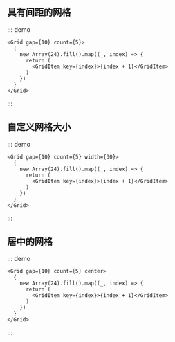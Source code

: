 
## 具有间距的网格

::: demo

```tsx
<Grid gap={10} count={5}>
  {
    new Array(24).fill().map((_, index) => {
      return (
        <GridItem key={index}>{index + 1}</GridItem>
      )
    })
  }
</Grid>
```
:::


## 自定义网格大小

::: demo

```tsx
<Grid gap={10} count={5} width={30}>
  {
    new Array(24).fill().map((_, index) => {
      return (
        <GridItem key={index}>{index + 1}</GridItem>
      )
    })
  }
</Grid>
```
:::


## 居中的网格

::: demo

```tsx
<Grid gap={10} count={5} center>
  {
    new Array(24).fill().map((_, index) => {
      return (
        <GridItem key={index}>{index + 1}</GridItem>
      )
    })
  }
</Grid>
```
:::